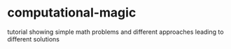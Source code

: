 # computational-magic
tutorial showing simple math problems and different approaches leading to different solutions
